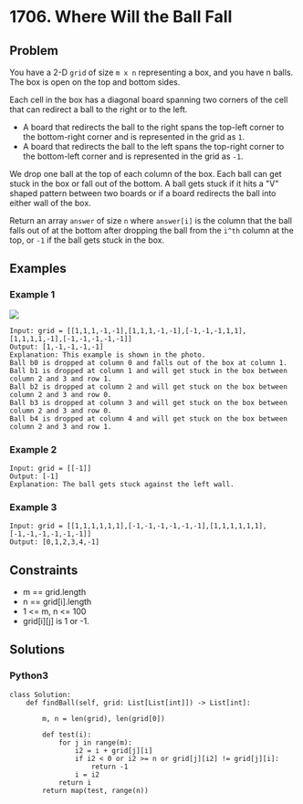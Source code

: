 # 1706. Where Will the Ball Fall

## Problem

You have a 2-D `grid` of size `m x n` representing a box, and you have n balls. The box is open on the top and bottom sides.

Each cell in the box has a diagonal board spanning two corners of the cell that can redirect a ball to the right or to the left.

  * A board that redirects the ball to the right spans the top-left corner to the bottom-right corner and is represented in the grid as `1`.
  * A board that redirects the ball to the left spans the top-right corner to the bottom-left corner and is represented in the grid as `-1`.

We drop one ball at the top of each column of the box. Each ball can get stuck in the box or fall out of the bottom. A ball gets stuck if it hits a "V" shaped pattern between two boards or if a board redirects the ball into either wall of the box.

Return an array `answer` of size `n` where `answer[i]` is the column that the ball falls out of at the bottom after dropping the ball from the `i^th` column at the top, or `-1` if the ball gets stuck in the box.

## Examples

### Example 1

![](https://assets.leetcode.com/uploads/2019/09/26/ball.jpg)

```
Input: grid = [[1,1,1,-1,-1],[1,1,1,-1,-1],[-1,-1,-1,1,1],[1,1,1,1,-1],[-1,-1,-1,-1,-1]]
Output: [1,-1,-1,-1,-1]
Explanation: This example is shown in the photo.
Ball b0 is dropped at column 0 and falls out of the box at column 1.
Ball b1 is dropped at column 1 and will get stuck in the box between column 2 and 3 and row 1.
Ball b2 is dropped at column 2 and will get stuck on the box between column 2 and 3 and row 0.
Ball b3 is dropped at column 3 and will get stuck on the box between column 2 and 3 and row 0.
Ball b4 is dropped at column 4 and will get stuck on the box between column 2 and 3 and row 1.
```

### Example 2

```
Input: grid = [[-1]]
Output: [-1]
Explanation: The ball gets stuck against the left wall.
```

### Example 3

```
Input: grid = [[1,1,1,1,1,1],[-1,-1,-1,-1,-1,-1],[1,1,1,1,1,1],[-1,-1,-1,-1,-1,-1]]
Output: [0,1,2,3,4,-1]
```

## Constraints

* m == grid.length
* n == grid[i].length
* 1 <= m, n <= 100
* grid[i][j] is 1 or -1.

## Solutions

### Python3

```
class Solution:
    def findBall(self, grid: List[List[int]]) -> List[int]:
        
        m, n = len(grid), len(grid[0])

        def test(i):
            for j in range(m):
                i2 = i + grid[j][i]
                if i2 < 0 or i2 >= n or grid[j][i2] != grid[j][i]:
                    return -1
                i = i2
            return i
        return map(test, range(n))
```
